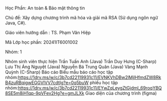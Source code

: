 # 
Học Phần: An toàn & Bảo mật thông tin

Chủ đề: Xây dựng chương trình mã hóa và giải mã RSA (Sử dụng ngôn ngữ Java, C#).

Giáo viên hướng dẫn : TS. Phạm Văn Hiệp

Mã Lớp học phần: 20241IT6001002

Nhóm: 1

Nhóm sinh viên thực hiện
Trần Tuấn Anh (Java)
Trần Duy Hưng (C-Sharp)
Lưu Thị Áng Nguyệt (Java)
Nguyễn Bá Trung Quân (Java)
Vàng Mạnh Quỳnh (C-Sharp)
Báo cáo
Biểu mẫu báo cáo học tập nhóm:https://1drv.ms/w/c/3b7cd22119931c11/EVNKVhDBw2lMjlHfmdZW8RkB4zuRBqigwEGGVIVV7cdtIg?e=0q5buW
phiếu học tập nhóm:https://1drv.ms/w/c/3b7cd22119931c11/EYwZqLeygZtGjdmI_69roqYBQ8SE5m8iH1qp-9pVFev2Hg?e=gmJLXk
Giao diện của chương trình (figma)
